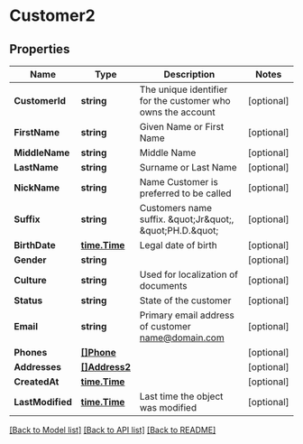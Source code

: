 # Customer2

## Properties

Name | Type | Description | Notes
------------ | ------------- | ------------- | -------------
**CustomerId** | **string** | The unique identifier for the customer who owns the account | [optional] 
**FirstName** | **string** | Given Name or First Name | [optional] 
**MiddleName** | **string** | Middle Name | [optional] 
**LastName** | **string** | Surname or Last Name | [optional] 
**NickName** | **string** | Name Customer is preferred to be called | [optional] 
**Suffix** | **string** | Customers name suffix. \&quot;Jr\&quot;, \&quot;PH.D.\&quot; | [optional] 
**BirthDate** | [**time.Time**](time.Time.md) | Legal date of birth | [optional] 
**Gender** | **string** |  | [optional] 
**Culture** | **string** | Used for localization of documents | [optional] 
**Status** | **string** | State of the customer | [optional] 
**Email** | **string** | Primary email address of customer name@domain.com | [optional] 
**Phones** | [**[]Phone**](Phone.md) |  | [optional] 
**Addresses** | [**[]Address2**](Address_2.md) |  | [optional] 
**CreatedAt** | [**time.Time**](time.Time.md) |  | [optional] 
**LastModified** | [**time.Time**](time.Time.md) | Last time the object was modified | [optional] 

[[Back to Model list]](../README.md#documentation-for-models) [[Back to API list]](../README.md#documentation-for-api-endpoints) [[Back to README]](../README.md)


